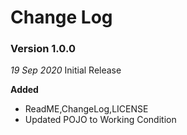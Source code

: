 Change Log
==========

### Version 1.0.0
_19 Sep 2020_ Initial Release

**Added**
- ReadME,ChangeLog,LICENSE
- Updated POJO to Working Condition